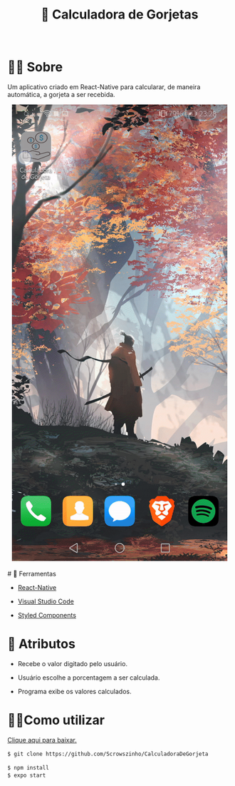# <p align="center"> 💸 Calculadora de Gorjetas</p>
<br />

# 🐱‍👤 Sobre

Um aplicativo criado em React-Native para calcularar, de maneira
automática, a gorjeta a ser recebida. <br />

<div align="center">
<img src="./github/gif.gif">
</div> <br />
# 🔧 Ferramentas

* <a href="https://reactnative.dev/">React-Native</a>

* <a href="https://code.visualstudio.com/">Visual Studio Code</a>

* <a href="https://styled-components.com/">Styled Components</a><br />

  

# 🎱 Atributos 

* Recebe o valor digitado pelo usuário.

* Usuário escolhe a porcentagem a ser calculada. 

* Programa exibe os valores calculados. <br/>

# 🏴‍☠️Como utilizar

<a href="./github/CalculadoraDeGorjeta-03420e78a41744b58173eb051659d0bf-signed.apk" download="Calculadora de gorjeta.apk">Clique aqui para baixar.</a>


  ```sh
$ git clone https://github.com/Scrowszinho/CalculadoraDeGorjeta
  ```

```sh
$ npm install
$ expo start
```
